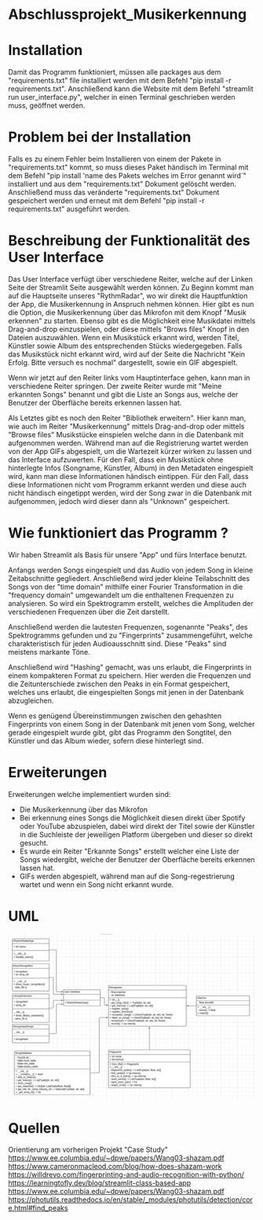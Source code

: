# Abschlussprojekt_Musikerkennung

# Installation
Damit das Programm funktioniert, müssen alle packages aus dem "requirements.txt" file installiert werden mit dem Befehl "pip install -r requirements.txt". Anschließend kann die Website mit dem Befehl "streamlit run user_interface.py", welcher in einen Terminal geschrieben werden muss, geöffnet werden.

# Problem bei der Installation

Falls es zu einem Fehler beim Installieren von einem der Pakete in "requirements.txt" kommt, so muss dieses Paket händisch im Terminal mit dem Befehl "pip install 'name des Pakets welches im Error genannt wird´" installiert und aus dem "requirements.txt" Dokument gelöscht werden. Anschließend muss das veränderte "requirements.txt" Dokument gespeichert werden und erneut mit dem Befehl "pip install -r requirements.txt" ausgeführt werden.

# Beschreibung der Funktionalität des User Interface
Das User Interface verfügt über verschiedene Reiter, welche auf der Linken Seite der Streamlit Seite ausgewählt werden können. Zu Beginn kommt man auf die Hauptseite unseres "RythmRadar", wo wir direkt die Hauptfunktion der App, die Musikerkennung in Anspruch nehmen können. Hier gibt es nun die Option, die Musikerkennung über das Mikrofon mit dem Knopf "Musik erkennen" zu starten. Ebenso gibt es die Möglichkeit eine Musikdatei mittels Drag-and-drop einzuspielen, oder diese mittels "Brows files" Knopf in den Dateien auszuwählen. Wenn ein Musikstück erkannt wird, werden Titel, Künstler sowie Album des entsprechenden Stücks wiedergegeben. Falls das Musikstück nicht erkannt wird, wird auf der Seite die Nachricht "Kein Erfolg. Bitte versuch es nochmal" dargestellt, sowie ein GIF abgespielt.

Wenn wir jetzt auf den Reiter links vom Hauptinterface gehen, kann man in verschiedene Reiter springen. Der zweite Reiter wurde mit "Meine erkannten Songs" benannt und gibt die Liste an Songs aus, welche der Benutzer der Oberfläche bereits erkennen lassen hat.

Als Letztes gibt es noch den Reiter "Bibliothek erweitern". Hier kann man, wie auch im Reiter "Musikerkennung" mittels Drag-and-drop oder mittels "Browse files" Musikstücke einspielen welche dann in die Datenbank mit aufgenommen werden. Während man auf die Registrierung wartet werden von der App GIFs abgespielt, um die Wartezeit kürzer wirken zu lassen und das Interface aufzuwerten. Für den Fall, dass ein Musikstück ohne hinterlegte Infos (Songname, Künstler, Album) in den Metadaten eingespielt wird, kann man diese Informationen händisch eintippen. Für den Fall, dass diese Informationen nicht vom Programm erkannt werden und diese auch nicht händisch eingetippt werden, wird der Song zwar in die Datenbank mit aufgenommen, jedoch wird dieser dann als "Unknown" gespeichert.

# Wie funktioniert das Programm ?

Wir haben Streamlit als Basis für unsere "App" und fürs Interface benutzt.

Anfangs werden Songs eingespielt und das Audio von jedem Song in kleine Zeitabschnitte gegliedert. Anschließend wird jeder kleine Teilabschnitt des Songs von der "time domain" mithilfe einer Fourier Transformation in die "frequency domain" umgewandelt um die enthaltenen Frequenzen zu analysieren. So wird ein Spektrogramm erstellt, welches die Amplituden der verschiedenen Frequenzen über die Zeit darstellt.

Anschließend werden die lautesten Frequenzen, sogenannte "Peaks", des Spektrogramms gefunden und zu "Fingerprints" zusammengeführt, welche charakteristisch für jeden Audioausschnitt sind. Diese "Peaks" sind meistens markante Töne.

Anschließend wird "Hashing" gemacht, was uns erlaubt, die Fingerprints in einem kompakteren Format zu speichern. Hier werden die Frequenzen und die Zeitunterschiede zwischen den Peaks in ein Format gespeichert, welches uns erlaubt, die eingespielten Songs mit jenen in der Datenbank abzugleichen.

Wenn es genügend Übereinstimmungen zwischen den gehashten Fingerprints von einem Song in der Datenbank mit jenen vom Song, welcher gerade eingespielt wurde gibt, gibt das Programm den Songtitel, den Künstler und das Album wieder, sofern diese hinterlegt sind.

# Erweiterungen

Erweiterungen welche implementiert wurden sind:

- Die Musikerkennung über das Mikrofon
- Bei erkennung eines Songs die Möglichkeit diesen direkt über Spotify oder YouTube abzuspielen, dabei wird direkt der Titel sowie der Künstler in die Suchleiste der jeweiligen Platform übergeben und dieser so direkt gesucht. 
- Es wurde ein Reiter "Erkannte Songs" erstellt welcher eine Liste der Songs wiedergibt, welche der Benutzer der Oberfläche bereits erkennen lassen hat.
- GIFs werden abgespielt, während man auf die Song-regestrierung wartet und wenn ein Song nicht erkannt wurde.

# UML

![UML-Diagramm](UML-Diagramm.png)

# Quellen
Orientierung am vorherigen Projekt "Case Study"
https://www.ee.columbia.edu/~dpwe/papers/Wang03-shazam.pdf
https://www.cameronmacleod.com/blog/how-does-shazam-work
https://willdrevo.com/fingerprinting-and-audio-recognition-with-python/
https://learningtofly.dev/blog/streamlit-class-based-app
https://www.ee.columbia.edu/~dpwe/papers/Wang03-shazam.pdf
https://photutils.readthedocs.io/en/stable/_modules/photutils/detection/core.html#find_peaks